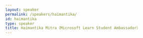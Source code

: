 ```yaml
---
layout: speaker
permalink: /speakers/haimantika/
id: haimantika
type: speaker
title: Haimantika Mitra（Microsoft Learn Student Ambassador）
---
```

